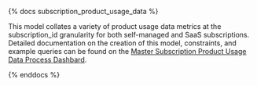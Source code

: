 {% docs subscription_product_usage_data %}

This model collates a variety of product usage data metrics at the subscription_id granularity for both self-managed and SaaS subscriptions. Detailed documentation on the creation of this model, constraints, and example queries can be found on the [Master Subscription Product Usage Data Process Dashbard](https://app.periscopedata.com/app/gitlab/686439/Master-Subscription-Product-Usage-Data-Process).


{% enddocs %}